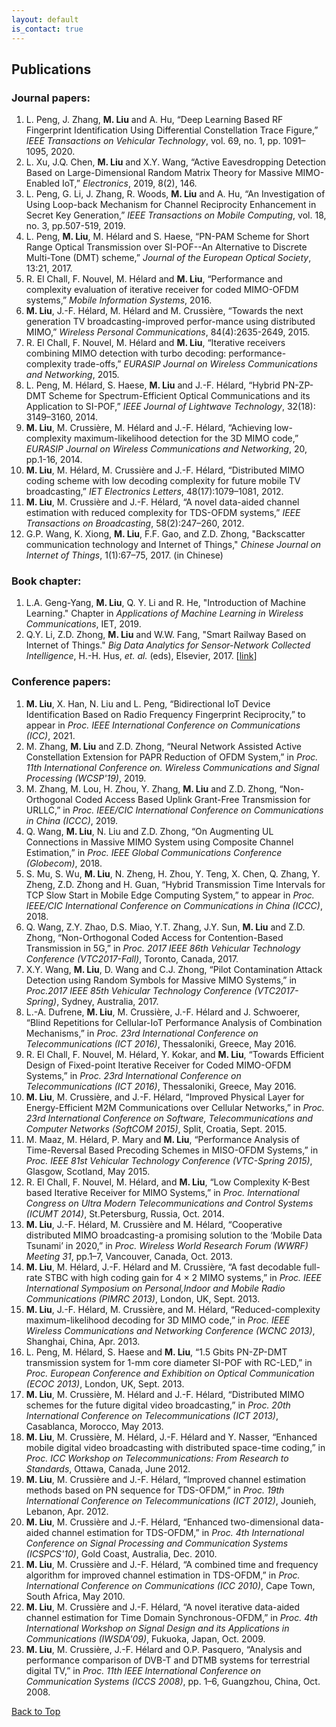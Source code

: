 ```yaml
---
layout: default
is_contact: true
---
```


## Publications
### Journal papers:
1. L. Peng, J. Zhang, **M. Liu** and A. Hu, “Deep Learning Based RF Fingerprint Identification Using Differential Constellation Trace Figure,”  *IEEE Transactions on Vehicular Technology*, vol. 69, no. 1, pp. 1091–1095, 2020. 
2. L. Xu, J.Q. Chen, **M. Liu** and X.Y. Wang, “Active Eavesdropping Detection Based on Large-Dimensional Random Matrix Theory for Massive MIMO-Enabled IoT,” *Electronics*, 2019, 8(2), 146. 
3. L. Peng, G. Li, J. Zhang, R. Woods, **M. Liu** and A. Hu, “An Investigation of Using Loop-back Mechanism for Channel Reciprocity Enhancement in Secret Key Generation,”  *IEEE Transactions on Mobile Computing*, vol. 18, no. 3, pp.507-519, 2019.
4. L. Peng, **M. Liu**, M. Hélard and S. Haese, “PN-PAM Scheme for Short Range Optical Transmission over SI-POF--An Alternative to Discrete Multi-Tone (DMT) scheme,” *Journal of the European Optical Society*, 13:21, 2017.
5. R. El Chall, F. Nouvel, M. Hélard and **M. Liu**, “Performance and complexity evaluation of iterative receiver for coded MIMO-OFDM systems,” *Mobile Information Systems*, 2016.
6. **M. Liu**, J.-F. Hélard, M. Hélard and M. Crussière, “Towards the next generation TV broadcasting-improved perfor-mance using distributed MIMO,” *Wireless Personal Communications*, 84(4):2635-2649, 2015.
7. R. El Chall, F. Nouvel, M. Hélard and **M. Liu**, “Iterative receivers combining MIMO detection with turbo decoding: performance-complexity trade-offs,” *EURASIP Journal on Wireless Communications and Networking*, 2015.
8. L. Peng, M. Hélard, S. Haese, **M. Liu** and J.-F. Hélard, “Hybrid PN-ZP-DMT Scheme for Spectrum-Efficient Optical Communications and its Application to SI-POF,” *IEEE Journal of Lightwave Technology*, 32(18): 3149–3160, 2014.
9. **M. Liu**, M. Crussière, M. Hélard and J.-F. Hélard, “Achieving low-complexity maximum-likelihood detection for the 3D MIMO code,” *EURASIP Journal on Wireless Communications and Networking*, 20, pp.1-16, 2014.
10. **M. Liu**, M. Hélard, M. Crussière and J.-F. Hélard, “Distributed MIMO coding scheme with low decoding complexity for future mobile TV broadcasting,” *IET Electronics Letters*, 48(17):1079–1081, 2012.
11. **M. Liu**, M. Crussière and J.-F. Hélard, “A novel data-aided channel estimation with reduced complexity for TDS-OFDM systems,” *IEEE Transactions on Broadcasting*, 58(2):247–260, 2012.
12. G.P. Wang, K. Xiong, **M. Liu**, F.F. Gao, and Z.D. Zhong, "Backscatter communication technology and Internet of Things," *Chinese Journal on Internet of Things*, 1(1):67–75, 2017. (in Chinese)

### Book chapter:
1. L.A. Geng-Yang, **M. Liu**, Q. Y. Li and R. He, "Introduction of Machine Learning." Chapter in *Applications of Machine Learning in Wireless Communications*, IET, 2019. 
2. Q.Y. Li, Z.D. Zhong, **M. Liu** and W.W. Fang, "Smart Railway Based on Internet of Things." *Big Data Analytics for Sensor-Network Collected Intelligence*, H.-H. Hus, *et. al.* (eds), Elsevier, 2017. [[link](https://www.elsevier.com/books/big-data-analytics-for-sensor-network-collected-intelligence/hsu/978-0-12-809393-1)]

### Conference papers:
1. **M. Liu**, X. Han, N. Liu and L. Peng, “Bidirectional IoT Device Identification Based on Radio Frequency Fingerprint Reciprocity,”  to appear in *Proc. IEEE International Conference on Communications (ICC)*, 2021.
2. M. Zhang, **M. Liu** and Z.D. Zhong, “Neural Network Assisted Active Constellation Extension for PAPR Reduction of OFDM System,”  in *Proc. 11th International Conference on. Wireless Communications and Signal Processing (WCSP'19)*, 2019.
3. M. Zhang, M. Lou, H. Zhou, Y. Zhang, **M. Liu** and Z.D. Zhong, “Non-Orthogonal Coded Access Based Uplink Grant-Free Transmission for URLLC,”  in *Proc. IEEE/CIC International Conference on Communications in China (ICCC)*, 2019.
4. Q. Wang, **M. Liu**, N. Liu and Z.D. Zhong, “On Augmenting UL Connections in Massive MIMO System using Composite Channel Estimation,”  in *Proc. IEEE Global Communications Conference (Globecom)*, 2018.
5. S. Mu, S. Wu, **M. Liu**, N. Zheng, H. Zhou, Y. Teng, X. Chen, Q. Zhang, Y. Zheng, Z.D. Zhong and H. Guan, “Hybrid Transmission Time Intervals for TCP Slow Start in Mobile Edge Computing System,” to appear in *Proc. IEEE/CIC International Conference on Communications in China (ICCC)*, 2018. 
6. Q. Wang, Z.Y. Zhao, D.S. Miao, Y.T. Zhang, J.Y. Sun, **M. Liu** and Z.D. Zhong, “Non-Orthogonal Coded Access for Contention-Based Transmission in 5G,” in *Proc. 2017 IEEE 86th Vehicular Technology Conference (VTC2017-Fall)*, Toronto, Canada, 2017.
7. X.Y. Wang, **M. Liu**, D. Wang and C.J. Zhong, “Pilot Contamination Attack Detection using Random Symbols for Massive MIMO Systems,” in *Proc.2017 IEEE 85th Vehicular Technology Conference (VTC2017-Spring)*, Sydney, Australia, 2017.
8. L.-A. Dufrene, **M. Liu**, M. Crussière, J.-F. Hélard and J. Schwoerer, “Blind Repetitions for Cellular-IoT Performance Analysis of Combination Mechanisms,” in *Proc. 23rd International Conference on Telecommunications (ICT 2016)*, Thessaloniki, Greece, May 2016.
9. R. El Chall, F. Nouvel, M. Hélard, Y. Kokar, and **M. Liu**, “Towards Efficient Design of Fixed-point Iterative Receiver for Coded MIMO-OFDM Systems,” in *Proc. 23rd International Conference on Telecommunications (ICT 2016)*, Thessaloniki, Greece, May 2016.
10. **M. Liu**, M. Crussière, and J.-F. Hélard, “Improved Physical Layer for Energy-Efficient M2M Communications over Cellular Networks,” in *Proc. 23rd International Conference on Software, Telecommunications and Computer Networks (SoftCOM 2015)*, Split, Croatia, Sept. 2015.
11. M. Maaz, M. Hélard, P. Mary and **M. Liu**, “Performance Analysis of Time-Reversal Based Precoding Schemes in MISO-OFDM Systems,” in *Proc. IEEE 81st Vehicular Technology Conference (VTC-Spring 2015)*, Glasgow, Scotland, May 2015.
12. R. El Chall, F. Nouvel, M. Hélard, and **M. Liu**, “Low Complexity K-Best based Iterative Receiver for MIMO Systems,” in *Proc. International Congress on Ultra Modern Telecommunications and Control Systems (ICUMT 2014)*, St.Petersburg, Russia, Oct. 2014.
13. **M. Liu**, J.-F. Hélard, M. Crussière and M. Hélard, “Cooperative distributed MIMO broadcasting-a promising solution to the ‘Mobile Data Tsunami’ in 2020,” in *Proc. Wireless World Research Forum (WWRF) Meeting 31*, pp.1–7, Vancouver, Canada, Oct. 2013.
14. **M. Liu**, M. Hélard, J.-F. Hélard and M. Crussière, “A fast decodable full-rate STBC with high coding gain for 4 × 2 MIMO systems,” in *Proc. IEEE International Symposium on Personal,Indoor and Mobile Radio  Communications (PIMRC 2013)*, London, UK, Sept. 2013.
15. **M. Liu**, J.-F. Hélard, M. Crussière, and M. Hélard, “Reduced-complexity maximum-likelihood decoding for 3D MIMO code,” in *Proc. IEEE Wireless Communications and Networking Conference (WCNC 2013)*, Shanghai, China, Apr. 2013.
16. L. Peng, M. Hélard, S. Haese and **M. Liu**, “1.5 Gbits PN-ZP-DMT transmission system for 1-mm core diameter SI-POF with RC-LED,” in *Proc. European Conference and Exhibition on Optical Communication (ECOC 2013)*, London, UK, Sept. 2013.
17. **M. Liu**, M. Crussière, M. Hélard and J.-F. Hélard, “Distributed MIMO schemes for the future digital video broadcasting,” in *Proc. 20th International Conference on Telecommunications (ICT 2013)*, Casablanca, Morocco, May 2013.
18. **M. Liu**, M. Crussière, M. Hélard, J.-F. Hélard and Y. Nasser, “Enhanced mobile digital video broadcasting with distributed space-time coding,” in *Proc. ICC Workshop on Telecommunications: From Research to Standards*, Ottawa, Canada, June 2012.
19. **M. Liu**, M. Crussière and J.-F. Hélard, “Improved channel estimation methods based on PN sequence for TDS-OFDM,” in *Proc. 19th International Conference on Telecommunications (ICT 2012)*, Jounieh, Lebanon, Apr. 2012.
20. **M. Liu**, M. Crussière and J.-F. Hélard, “Enhanced two-dimensional data-aided channel estimation for TDS-OFDM,” in *Proc. 4th International Conference on Signal Processing and Communication Systems (ICSPCS'10)*, Gold Coast, Australia, Dec. 2010.
21. **M. Liu**, M. Crussière and J.-F. Hélard, “A combined time and frequency algorithm for improved channel estimation in TDS-OFDM,” in *Proc. International Conference on Communications (ICC 2010)*, Cape Town, South Africa, May 2010.
22. **M. Liu**, M. Crussière and J.-F. Hélard, “A novel iterative data-aided channel estimation for Time Domain Synchronous-OFDM,” in *Proc. 4th International Workshop on Signal Design and its Applications in Communications (IWSDA'09)*, Fukuoka, Japan, Oct. 2009.
23. **M. Liu**, M. Crussière, J.-F. Hélard and O.P. Pasquero, “Analysis and performance comparison of DVB-T and DTMB systems for terrestrial digital TV,” in *Proc. 11th IEEE International Conference on Communication Systems (ICCS 2008)*, pp. 1–6, Guangzhou, China, Oct. 2008.

<a href="#" class="btn btn-success">Back to Top</a>

